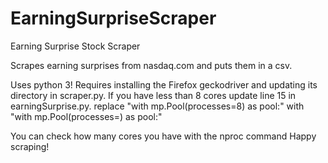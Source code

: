 # EarningSurpriseScraper
Earning Surprise Stock Scraper

Scrapes earning surprises from nasdaq.com and puts them in a csv.

Uses python 3!
Requires installing the Firefox geckodriver and updating its directory in scraper.py.
If you have less than 8 cores update line 15 in earningSurprise.py.
replace "with mp.Pool(processes=8) as pool:" with "with mp.Pool(processes=<number of cores>) as pool:"

You can check how many cores you have with the nproc command
Happy scraping!
